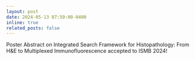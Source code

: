 ```yaml
---
layout: post
date: 2024-05-13 07:59:00-0400
inline: true
related_posts: false
---
```


Poster Abstract on Integrated Search Framework for Histopathology: From H&E to Multiplexed Immunofluorescence accepted to ISMB 2024!